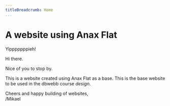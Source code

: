 ```yaml
---
titleBreadcrumb: Home
...
```

A website using Anax Flat
===============================
Yipppppppieh!

Hi there.

Nice of you to stop by.

This is a website created using Anax Flat as a base. This is the base website to be used in the dbwebb course *design*.

Cheers and happy building of websites,  
/Mikael
